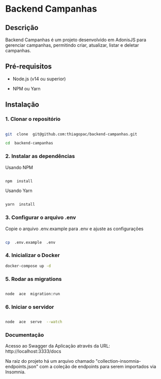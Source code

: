 # Backend Campanhas

## Descrição

Backend Campanhas é um projeto desenvolvido em AdonisJS para gerenciar campanhas, permitindo criar, atualizar, listar e deletar campanhas.

## Pré-requisitos

- Node.js (v14 ou superior)

- NPM ou Yarn

## Instalação

### 1. Clonar o repositório

```bash

git  clone  git@github.com:thiagopac/backend-campanhas.git

cd  backend-campanhas

```

### 2. Instalar as dependências

Usando NPM

```bash

npm  install

```

Usando Yarn

```bash

yarn  install

```

### 3. Configurar o arquivo .env

Copie o arquivo .env.example para .env e ajuste as configurações

```bash

cp  .env.example  .env

```

### 4. Inicializar o Docker

```bash
docker-compose up -d
```

### 5. Rodar as migrations

```bash

node  ace  migration:run

```

### 6. Iniciar o servidor

```bash

node  ace  serve  --watch

```

### Documentação

Acesso ao Swagger da Aplicação através da URL:
http://localhost:3333/docs

Na raiz do projeto há um arquivo chamado "collection-insomnia-endpoints.json" com a coleção de endpoints para serem importados via Insomnia.
